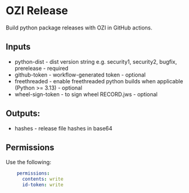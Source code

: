 # OZI Release

Build python package releases with OZI in GitHub actions.

## Inputs

* python-dist - dist version string e.g. security1, security2, bugfix, prerelease - required
* github-token - workflow-generated token - optional
* freethreaded - enable freethreaded python builds when applicable (Python >= 3.13) - optional
* wheel-sign-token - to sign wheel RECORD.jws - optional

## Outputs:

* hashes - release file hashes in base64

## Permissions

Use the following:

```yaml
    permissions:
      contents: write
      id-token: write
```
